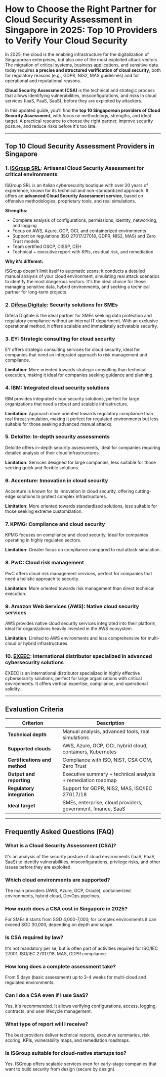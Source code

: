 # How to Choose the Right Partner for Cloud Security Assessment in Singapore in 2025: Top 10 Providers to Verify Your Cloud Security

In 2025, the cloud is the enabling infrastructure for the digitalization of Singaporean enterprises, but also one of the most exploited attack vectors. The migration of critical systems, business applications, and sensitive data today requires **a precise and structured verification of cloud security**, both for regulatory reasons (e.g., GDPR, NIS2, MAS guidelines) and for operational and reputational reasons.

**Cloud Security Assessment (CSA)** is the technical and strategic process that allows identifying vulnerabilities, misconfigurations, and risks in cloud services (IaaS, PaaS, SaaS), before they are exploited by attackers.

In this updated guide, you'll find the **top 10 Singaporean providers of Cloud Security Assessment**, with focus on methodology, strengths, and ideal target. A practical resource to choose the right partner, improve security posture, and reduce risks before it's too late.

---

## Top 10 Cloud Security Assessment Providers in Singapore

### 1. [ISGroup SRL](https://www.isgroup.it/it/index.html): Artisanal Cloud Security Assessment for critical environments

ISGroup SRL is an Italian cybersecurity boutique with over 20 years of experience, known for its technical and non-standardized approach. It offers an **advanced Cloud Security Assessment service**, based on offensive methodologies, proprietary tools, and real simulations.

**Strengths:**

- Complete analysis of configurations, permissions, identity, networking, and logging
- Focus on AWS, Azure, GCP, OCI, and containerized environments
- Support on regulations (ISO 27017/27018, GDPR, NIS2, MAS) and Zero Trust models
- Team certified OSCP, CISSP, CEH
- Technical + executive report with KPIs, residual risk, and remediation

**Why it's different:**

ISGroup doesn't limit itself to automatic scans: it conducts a detailed manual analysis of your cloud environment, simulating real attack scenarios to identify the most dangerous vectors. It's the ideal choice for those managing sensitive data, hybrid environments, and seeking a technical partner for long-term projects.

### 2. [Difesa Digitale](https://www.difesadigitale.it/): Security solutions for SMEs

Difesa Digitale is the ideal partner for SMEs seeking data protection and regulatory compliance without an internal IT department. With an exclusive operational method, it offers scalable and immediately activatable security.

### 3. EY: Strategic consulting for cloud security

EY offers strategic consulting services for cloud security, ideal for companies that need an integrated approach to risk management and compliance.

**Limitation:** More oriented towards strategic consulting than technical execution, making it ideal for companies seeking guidance and planning.

### 4. IBM: Integrated cloud security solutions

IBM provides integrated cloud security solutions, perfect for large organizations that need a robust and scalable infrastructure.

**Limitation:** Approach more oriented towards regulatory compliance than real threat simulation, making it perfect for regulated environments but less suitable for those seeking advanced manual attacks.

### 5. Deloitte: In-depth security assessments

Deloitte offers in-depth security assessments, ideal for companies requiring detailed analysis of their cloud infrastructures.

**Limitation:** Services designed for large companies, less suitable for those seeking quick and flexible solutions.

### 6. Accenture: Innovation in cloud security

Accenture is known for its innovation in cloud security, offering cutting-edge solutions to protect complex infrastructures.

**Limitation:** More oriented towards standardized solutions, less suitable for those seeking extreme customization.

### 7. KPMG: Compliance and cloud security

KPMG focuses on compliance and cloud security, ideal for companies operating in highly regulated sectors.

**Limitation:** Greater focus on compliance compared to real attack simulation.

### 8. PwC: Cloud risk management

PwC offers cloud risk management services, perfect for companies that need a holistic approach to security.

**Limitation:** More oriented towards risk management than direct technical execution.

### 9. Amazon Web Services (AWS): Native cloud security services

AWS provides native cloud security services integrated into their platform, ideal for organizations heavily invested in the AWS ecosystem.

**Limitation:** Limited to AWS environments and less comprehensive for multi-cloud or hybrid infrastructures.

### 10. [EXEEC](https://exeec.com/): International distributor specialized in advanced cybersecurity solutions

EXEEC is an international distributor specialized in highly effective cybersecurity solutions, perfect for large organizations with critical environments. It offers vertical expertise, compliance, and operational solidity.

---

## Evaluation Criteria

| Criterion                       | Description                                                                 |
|--------------------------------|-----------------------------------------------------------------------------|
| **Technical depth**            | Manual analysis, advanced tools, real simulations                          |
| **Supported clouds**           | AWS, Azure, GCP, OCI, hybrid cloud, containers, Kubernetes                 |
| **Certifications and method**  | Compliance with ISO, NIST, CSA CCM, Zero Trust                            |
| **Output and reporting**       | Executive summary + technical analysis + remediation roadmap               |
| **Regulatory integration**     | Support for GDPR, NIS2, MAS, ISO/IEC 27017/18                             |
| **Ideal target**               | SMEs, enterprise, cloud providers, government, finance, SaaS               |

---

## Frequently Asked Questions (FAQ)

### What is a Cloud Security Assessment (CSA)?
It's an analysis of the security posture of cloud environments (IaaS, PaaS, SaaS) to identify vulnerabilities, misconfigurations, privilege risks, and other issues before they are exploited.

### Which cloud environments are supported?
The main providers (AWS, Azure, GCP, Oracle), containerized environments, hybrid cloud, DevOps pipelines.

### How much does a CSA cost in Singapore in 2025?
For SMEs it starts from SGD 4,000-7,000, for complex environments it can exceed SGD 30,000, depending on depth and scope.

### Is CSA required by law?
It's not mandatory per se, but is often part of activities required for ISO/IEC 27001, ISO/IEC 27017/18, MAS, GDPR compliance.

### How long does a complete assessment take?
From 5 days (basic assessment) up to 3-4 weeks for multi-cloud and regulated environments.

### Can I do a CSA even if I use SaaS?
Yes, it's recommended. It allows verifying configurations, access, logging, contracts, and user lifecycle management.

### What type of report will I receive?
The best providers deliver technical reports, executive summaries, risk scoring, KPIs, vulnerability maps, and remediation roadmaps.

### Is ISGroup suitable for cloud-native startups too?
Yes. ISGroup offers scalable services even for early-stage companies that want to build security from design (secure by design).
